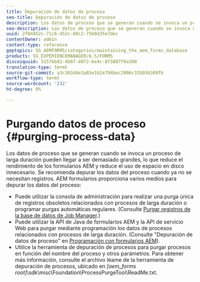 ```yaml
---
title: Depuración de datos de proceso
seo-title: Depuración de datos de proceso
description: Los datos de proceso que se generan cuando se invoca un proceso de larga duración pueden llegar a ser demasiado grandes, lo que reduce el rendimiento de los formularios AEM y reduce el uso de espacio en disco innecesario. Vea cómo puede depurar los datos del proceso.
seo-description: Los datos de proceso que se generan cuando se invoca un proceso de larga duración pueden llegar a ser demasiado grandes, lo que reduce el rendimiento de los formularios AEM y reduce el uso de espacio en disco innecesario. Vea cómo puede depurar los datos del proceso.
uuid: 2f04452c-71c6-452c-88c2-7560d35e7dec
contentOwner: admin
content-type: reference
geptopics: SG_AEMFORMS/categories/maintaining_the_aem_forms_database
products: SG_EXPERIENCEMANAGER/6.5/FORMS
discoiquuid: 3157bb92-4b07-40f2-be4c-8f5807f9a380
translation-type: tm+mt
source-git-commit: a3c303d4e3a85e1b2e794bec2006c335056309fb
workflow-type: tm+mt
source-wordcount: '232'
ht-degree: 0%

---
```



# Purgando datos de proceso {#purging-process-data}

Los datos de proceso que se generan cuando se invoca un proceso de larga duración pueden llegar a ser demasiado grandes, lo que reduce el rendimiento de los formularios AEM y reduce el uso de espacio en disco innecesario. Se recomienda depurar los datos del proceso cuando ya no se necesitan registros. AEM formularios proporciona varios medios para depurar los datos del proceso:

* Puede utilizar la consola de administración para realizar una purga única de registros obsoletos relacionados con procesos de larga duración o programar purgas automáticas regulares. (Consulte [Purgar registros de la base de datos de Job Manager](/help/forms/using/admin-help/purge-records-job-manager-database.md#purge-records-from-the-job-manager-database).)
* Puede utilizar la API de Java de formularios AEM y la API de servicio Web para purgar mediante programación los datos de procesos relacionados con procesos de larga duración. (Consulte &quot;Depuración de datos de proceso&quot; en [Programación con formularios AEM](https://www.adobe.com/go/learn_aemforms_programming_63)).
* Utilice la herramienta de depuración de procesos para purgar procesos en función del nombre del proceso y otros parámetros. Para obtener más información, consulte el archivo léame de la herramienta de depuración de procesos, ubicado en *[aem_forms root]*\sdk\misc\Foundation\ProcessPurgeTool\ReadMe.txt.

